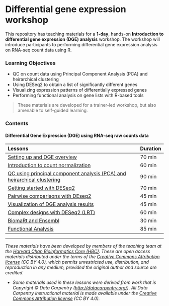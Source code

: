 # Differential gene expression workshop

This repository has teaching materials for a **1-day**, hands-on **Introduction to differential gene expression (DGE) analysis** workshop. The workshop will introduce participants to performing differential gene expression analysis on RNA-seq count data using R.

### Learning Objectives

- QC on count data using Principal Component Analysis (PCA) and heirarchical clustering
- Using DESeq2 to obtain a list of significantly different genes
- Visualizing expression patterns of differentially expressed genes
- Performing functional analysis on gene lists with R-based tools

> These materials are developed for a trainer-led workshop, but also amenable to self-guided learning.

### Contents

#### Differential Gene Expression (DGE) using RNA-seq raw counts data
| Lessons            | Duration |
|:------------------------|:----------|
|[Setting up and DGE overview](lessons/10_DGE_setup_and_overview.md) | 70 min |
|[Introduction to count normalization](lessons/11_DGE_count_normalization.md) | 60 min |
|[QC using principal component analysis (PCA) and heirarchical clustering](lessons/12_DGE_QC_analysis.md) | 90 min |
|[Getting started with DESeq2](lessons/13_DGE_DESeq2_analysis.md) | 70 min |
|[Pairwise comparisons with DEseq2](lessons/14_DGE_DESeq2_analysis2.md) | 45 min |
|[Visualization of DGE analysis results](lessons/15_DGE_visualizing_results.md) | 45 min |
|[Complex designs with DESeq2 (LRT)](lessons/16_DGE_LRT.md) | 60 min |
|[BiomaRt and Ensembl](lessons/17_Ensembl_biomart.md) | 30 min |
|[Functional Analysis](lessons/18_functional_analysis.md) | 85 min |

***

*These materials have been developed by members of the teaching team at the [Harvard Chan Bioinformatics Core (HBC)](http://bioinformatics.sph.harvard.edu/). These are open access materials distributed under the terms of the [Creative Commons Attribution license](https://creativecommons.org/licenses/by/4.0/) (CC BY 4.0), which permits unrestricted use, distribution, and reproduction in any medium, provided the original author and source are credited.*

* *Some materials used in these lessons were derived from work that is Copyright © Data Carpentry (http://datacarpentry.org/). 
All Data Carpentry instructional material is made available under the [Creative Commons Attribution license](https://creativecommons.org/licenses/by/4.0/) (CC BY 4.0).*
